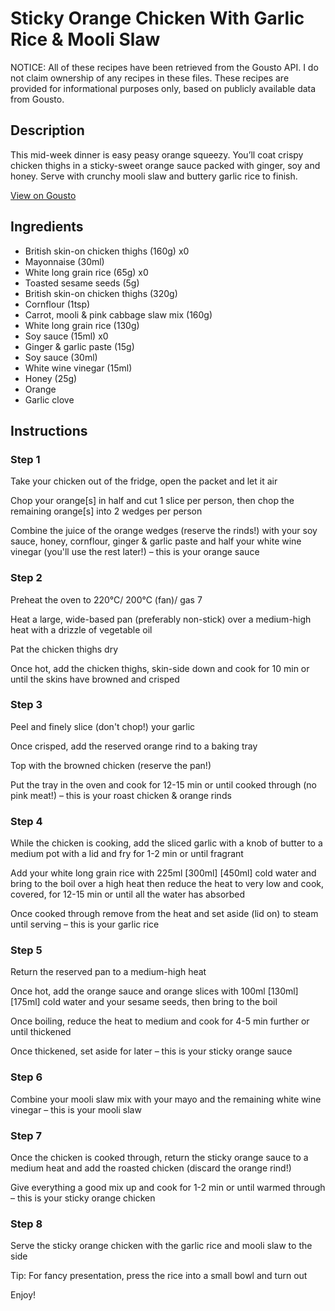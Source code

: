 # Sticky Orange Chicken With Garlic Rice & Mooli Slaw

NOTICE: All of these recipes have been retrieved from the Gousto API. I do not claim ownership of any recipes in these files. These recipes are provided for informational purposes only, based on publicly available data from Gousto.

## Description

This mid-week dinner is easy peasy orange squeezy. You’ll coat crispy chicken thighs in a sticky-sweet orange sauce packed with ginger, soy and honey. Serve with crunchy mooli slaw and buttery garlic rice to finish.

[View on Gousto](https://www.gousto.co.uk/recipes/cookbook/sticky-orange-chicken-with-garlic-rice-mooli-slaw)

## Ingredients

- British skin-on chicken thighs (160g) x0
- Mayonnaise (30ml)
- White long grain rice (65g) x0
- Toasted sesame seeds (5g)
- British skin-on chicken thighs (320g)
- Cornflour (1tsp)
- Carrot, mooli & pink cabbage slaw mix (160g)
- White long grain rice (130g)
- Soy sauce (15ml) x0
- Ginger & garlic paste (15g)
- Soy sauce (30ml)
- White wine vinegar (15ml)
- Honey (25g)
- Orange
- Garlic clove

## Instructions

### Step 1

Take your chicken out of the fridge, open the packet and let it air

Chop your orange[s] in half and cut 1 slice per person, then chop the remaining orange[s] into 2 wedges per person

Combine the juice of the orange wedges (reserve the rinds!) with your soy sauce, honey, cornflour, ginger & garlic paste and half your white wine vinegar (you'll use the rest later!) – this is your orange sauce

### Step 2

Preheat the oven to 220°C/ 200°C (fan)/ gas 7

Heat a large, wide-based pan (preferably non-stick) over a medium-high heat with a drizzle of vegetable oil

Pat the chicken thighs dry

Once hot, add the chicken thighs, skin-side down and cook for 10 min or until the skins have browned and crisped

### Step 3

Peel and finely slice (don't chop!) your garlic

Once crisped, add the reserved orange rind to a baking tray

Top with the browned chicken (reserve the pan!)

Put the tray in the oven and cook for 12-15 min or until cooked through (no pink meat!) – this is your roast chicken & orange rinds

### Step 4

While the chicken is cooking, add the sliced garlic with a knob of butter to a medium pot with a lid and fry for 1-2 min or until fragrant

Add your white long grain rice with 225ml <span class="text-purple">[300ml]</span> <span class="text-danger">[450ml]</span> cold water and bring to the boil over a high heat then reduce the heat to very low and cook, covered, for 12-15 min or until all the water has absorbed

Once cooked through remove from the heat and set aside (lid on) to steam until serving – this is your garlic rice

### Step 5

Return the reserved pan to a medium-high heat

Once hot, add the orange sauce and orange slices with 100ml <span class="text-purple">[130ml]</span> <span class="text-danger">[175ml]</span> cold water and your sesame seeds, then bring to the boil

Once boiling, reduce the heat to medium and cook for 4-5 min further or until thickened

Once thickened, set aside for later – this is your sticky orange sauce

### Step 6

Combine your mooli slaw mix with your mayo and the remaining white wine vinegar – this is your mooli slaw

### Step 7

Once the chicken is cooked through, return the sticky orange sauce to a medium heat and add the roasted chicken (discard the orange rind!)

Give everything a good mix up and cook for 1-2 min or until warmed through – this is your sticky orange chicken

### Step 8

Serve the sticky orange chicken with the garlic rice and mooli slaw to the side

Tip: For fancy presentation, press the rice into a small bowl and turn out

Enjoy!

